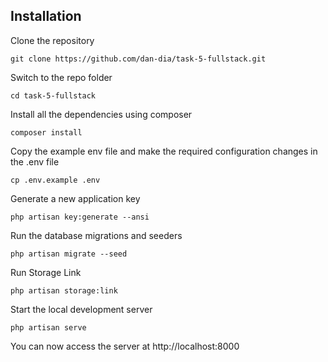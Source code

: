 ## Installation

Clone the repository

    git clone https://github.com/dan-dia/task-5-fullstack.git

Switch to the repo folder

    cd task-5-fullstack

Install all the dependencies using composer

    composer install

Copy the example env file and make the required configuration changes in the .env file

    cp .env.example .env

Generate a new application key

    php artisan key:generate --ansi
    
Run the database migrations and seeders

    php artisan migrate --seed
    
Run Storage Link
    
    php artisan storage:link

Start the local development server

    php artisan serve

You can now access the server at http://localhost:8000
